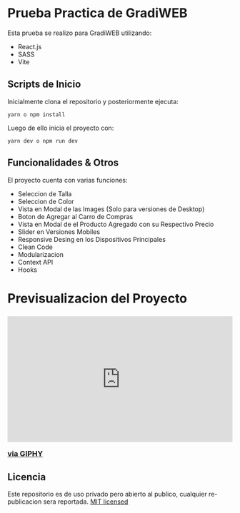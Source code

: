 # Prueba Practica de GradiWEB

Esta prueba se realizo para GradiWEB utilizando:
* React.js
* SASS
* Vite

## Scripts de Inicio
Inicialmente clona el repositorio y posteriormente ejecuta:
```
yarn o npm install
```

Luego de ello inicia el proyecto con:
```
yarn dev o npm run dev
```
## Funcionalidades & Otros
El proyecto cuenta con varias funciones:
* Seleccion de Talla
* Seleccion de Color
* Vista en Modal de las Images (Solo para versiones de Desktop)
* Boton de Agregar al Carro de Compras
* Vista en Modal de el Producto Agregado con su Respectivo Precio
* Slider en Versiones Mobiles
* Responsive Desing en los Dispositivos Principales
* Clean Code
* Modularizacion
* Context API
* Hooks

# Previsualizacion del Proyecto

### <div style="width:100%;height:0;padding-bottom:56%;position:relative;"><iframe src="https://giphy.com/embed/Y3dDLVAHZV5vuh8bBz" width="100%" height="100%" style="position:absolute" frameBorder="0" class="giphy-embed" allowFullScreen></iframe></div><p><a href="https://giphy.com/gifs/Y3dDLVAHZV5vuh8bBz">via GIPHY</a></p>


## Licencia
Este repositorio es de uso privado pero abierto al publico, cualquier re-publicacion sera reportada. [MIT licensed](./LICENSE)
